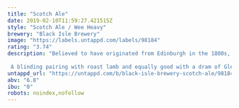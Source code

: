 ```yaml
---
title: "Scotch Ale"
date: 2019-02-10T11:59:27.421515Z
style: "Scotch Ale / Wee Heavy"
brewery: "Black Isle Brewery"
image: "https://labels.untappd.com/labels/98184"
rating: "3.74"
description: "Believed to have originated from Edinburgh in the 1800s, the brewing of Scotch ales is now more of a focus for the US craft brewers than for those in its homeland. This beer, however, is a distillation of all that is good in Scotland. A liquid fruit cake with a malty foundation and a rich spice finish, this will fill your palate and astound you for minutes as you unlock the multi-layers of flavour.  A blinding pairing with roast lamb and equally good with a dram of Glenmorangie Lasanta."
untappd_url: "https://untappd.com/b/black-isle-brewery-scotch-ale/98184"
abv: "6.8"
ibu: "0"
robots: noindex,nofollow
---
```

